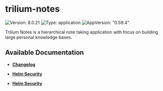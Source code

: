 # trilium-notes

![Version: 8.0.21](https://img.shields.io/badge/Version-8.0.21-informational?style=flat-square) ![Type: application](https://img.shields.io/badge/Type-application-informational?style=flat-square) ![AppVersion: "0.59.4"](https://img.shields.io/badge/AppVersion-"0.59.4"-informational?style=flat-square)

Trilium Notes is a hierarchical note taking application with focus on building large personal knowledge bases.

## Available Documentation

- [**Changelog**](CHANGELOG)

- [**Helm Security**](container-security)

- [**Helm Security**](helm-security)

